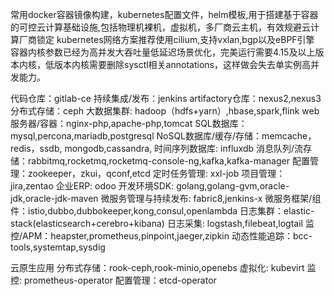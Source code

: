 常用docker容器镜像构建，kubernetes配置文件，helm模板,用于搭建基于容器的可控云计算基础设施,包括物理机裸机，虚拟机，多厂商云主机，有效规避云计算厂商锁定
kubernetes网络方案推荐使用cilium,支持vxlan,bgp以及eBPF引擎
容器内核参数已经为高并发大吞吐量低延迟场景优化，完美运行需要4.15及以上版本内核，低版本内核需要删除sysctl相关annotations，这样做会失去单实例高并发能力。

代码仓库：gitlab-ce
持续集成/发布：jenkins
artifactory仓库：nexus2,nexus3
分布式存储：ceph
大数据集群: hadoop（hdfs+yarn）,hbase,spark,flink
web服务器/容器：nginx-php,apache-php,tomcat
SQL数据库：mysql,percona,mariadb,postgresql
NoSQL数据库/缓存/存储：memcache，redis，ssdb, mongodb,cassandra,
时间序列数据库: influxdb
消息队列/流存储：rabbitmq,rocketmq,rocketmq-console-ng,kafka,kafka-manager
配置管理：zookeeper，zkui，qconf,etcd
定时任务管理: xxl-job
项目管理：jira,zentao
企业ERP: odoo
开发环境SDK: golang,golang-gvm,oracle-jdk,oracle-jdk-maven
微服务管理与持续发布: fabric8,jenkins-x
微服务框架/组件：istio,dubbo,dubbokeeper,kong,consul,openlambda
日志集群：elastic-stack(elasticsearch+cerebro+kibana)
日志采集: logstash,filebeat,logtail
监控/APM：heapster,prometheus,pinpoint,jaeger,zipkin
动态性能追踪：bcc-tools,systemtap,sysdig

云原生应用
分布式存储：rook-ceph,rook-minio,openebs
虚拟化: kubevirt
监控: prometheus-operator
配置管理：etcd-operator
